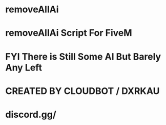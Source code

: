# removeAllAi
# removeAllAi Script For FiveM
# FYI There is Still Some AI But Barely Any Left
# CREATED BY CLOUDBOT / DXRKAU 






# discord.gg/
